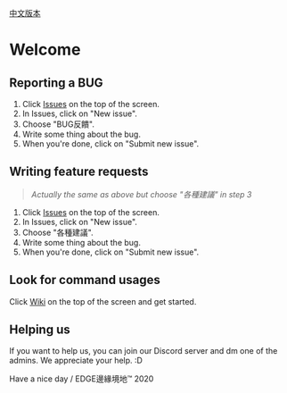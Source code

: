 [中文版本](https://github.com/lewis252310/EDGE/blob/master/README.md)
# Welcome
## Reporting a BUG

 1. Click [Issues](https://github.com/lewis252310/EDGE/issues) on the top of the screen.
 2. In Issues, click on "New issue".
 3. Choose "BUG反饋".
 4. Write some thing about the bug.
 5. When you're done, click on "Submit new issue".

## Writing feature requests
> *Actually the same as above but choose "各種建議" in step 3*
 1. Click [Issues](https://github.com/lewis252310/EDGE/issues) on the top of the screen.
 2. In Issues, click on "New issue".
 3. Choose "各種建議".
 4. Write some thing about the bug.
 5. When you're done, click on "Submit new issue".
 
## Look for command usages
Click [Wiki](https://github.com/lewis252310/EDGE/wiki) on the top of the screen and get started.

## Helping us
If you want to help us, you can join our Discord server and dm one of the admins. We appreciate your help. :D



Have a nice day / EDGE邊緣境地™ 2020
